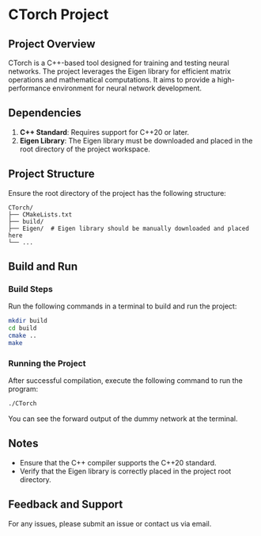 # CTorch Project

## Project Overview
CTorch is a C++-based tool designed for training and testing neural networks. The project leverages the Eigen library for efficient matrix operations and mathematical computations. It aims to provide a high-performance environment for neural network development.

## Dependencies

1. **C++ Standard**: Requires support for C++20 or later.
2. **Eigen Library**: The Eigen library must be downloaded and placed in the root directory of the project workspace.

## Project Structure
Ensure the root directory of the project has the following structure:
```
CTorch/
├── CMakeLists.txt
├── build/
├── Eigen/  # Eigen library should be manually downloaded and placed here
└── ...
```

## Build and Run

### Build Steps
Run the following commands in a terminal to build and run the project:
```bash
mkdir build
cd build
cmake ..
make
```

### Running the Project
After successful compilation, execute the following command to run the program:
```bash
./CTorch
```
You can see the forward output of the dummy network at the terminal.

## Notes
- Ensure that the C++ compiler supports the C++20 standard.
- Verify that the Eigen library is correctly placed in the project root directory.

## Feedback and Support
For any issues, please submit an issue or contact us via email.


